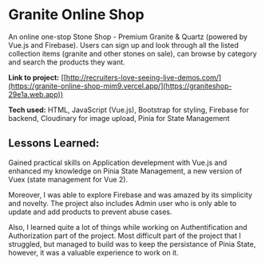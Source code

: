 # Granite Online Shop
An online one-stop Stone Shop - Premium Granite & Quartz (powered by Vue.js and Firebase). Users can sign up and look through all the listed collection items (granite and other stones on sale), can browse by category and search the products they want. 

**Link to project:** [[http://recruiters-love-seeing-live-demos.com/](https://granite-online-shop-mim9.vercel.app/](https://graniteshop-29e1a.web.app))

**Tech used:** HTML, JavaScript (Vue.js), Bootstrap for styling, Firebase for backend, Cloudinary for image upload, Pinia for State Management

## Lessons Learned:
Gained practical skills on Application develepment with Vue.js and enhanced my knowledge on Pinia State Management, a new version of Vuex (state management for Vue 2).

Moreover, I was able to explore Firebase and was amazed by its simplicity and novelty. The project also includes Admin user who is only able to update and add products to prevent abuse cases. 

Also, I learned quite a lot of things while working on Authentification and Authorization part of the project. Most difficult part of the project that I struggled, but managed to build was to keep the persistance of Pinia State, however, it was a valuable experience to work on it. 
